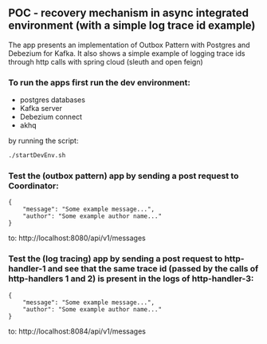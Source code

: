 ## POC - recovery mechanism in async integrated environment (with a simple log trace id example)

The app presents an implementation of Outbox Pattern with Postgres and Debezium for Kafka.
It also shows a simple example of logging trace ids through http calls with spring cloud (sleuth and open feign)

### To run the apps first run the dev environment:
- postgres databases
- Kafka server
- Debezium connect
- akhq

by running the script:

``` bash
./startDevEnv.sh
```

### Test the (outbox pattern) app by sending a post request to Coordinator:
```
{
    "message": "Some example message...",
    "author": "Some example author name..."
}
```
to: http://localhost:8080/api/v1/messages

### Test the (log tracing) app by sending a post request to http-handler-1 and see that the same trace id (passed by the calls of http-handlers 1 and 2) is present in the logs of http-handler-3:
```
{
    "message": "Some example message...",
    "author": "Some example author name..."
}
```
to: http://localhost:8084/api/v1/messages